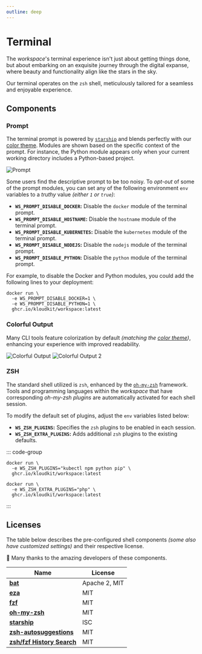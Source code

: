 ```yaml
---
outline: deep
---
```


# Terminal

The *workspace*'s terminal experience isn't just about getting things done, but about
embarking on an exquisite journey through the digital expanse, where beauty and
functionality align like the stars in the sky.

Our terminal operates on the `zsh` shell, meticulously tailored for a seamless and
enjoyable experience.

## Components

### Prompt

The terminal prompt is powered by [`starship`][starship] and blends perfectly with our
[color theme](/editor/theme-and-fonts).
Modules are shown based on the specific context of the prompt.
For instance, the Python module appears only when your current working directory includes
a Python-based project.

![Prompt](/prompt.png)

Some users find the descriptive prompt to be too noisy.
To *opt-out* of some of the prompt modules, you can set any of the following environment
`env` variables to a *truthy* value *(either `1` or `true`)*:

- **`WS_PROMPT_DISABLE_DOCKER`:** Disable the `docker` module of the terminal prompt.
- **`WS_PROMPT_DISABLE_HOSTNAME`:** Disable the `hostname` module of the terminal prompt.
- **`WS_PROMPT_DISABLE_KUBERNETES`:** Disable the `kubernetes` module of the terminal prompt.
- **`WS_PROMPT_DISABLE_NODEJS`:** Disable the `nodejs` module of the terminal prompt.
- **`WS_PROMPT_DISABLE_PYTHON`:** Disable the `python` module of the terminal prompt.

For example, to disable the Docker and Python modules, you could add the following lines
to your deployment:

```sh{2,3}
docker run \
  -e WS_PROMPT_DISABLE_DOCKER=1 \
  -e WS_PROMPT_DISABLE_PYTHON=1 \
  ghcr.io/kloudkit/workspace:latest
```

### Colorful Output

Many CLI tools feature colorization by default
*(matching the [color theme](/editor/theme-and-fonts))*, enhancing your experience with
improved readability.

![Colorful Output](/colorful-output.png)
![Colorful Output 2](/colorful-output-2.png)

### ZSH

The standard shell utilized is `zsh`, enhanced by the [`oh-my-zsh`][oh-my-zsh] framework.
Tools and programming languages within the *workspace* that have corresponding
*oh-my-zsh plugins* are automatically activated for each shell session.

To modify the default set of plugins, adjust the `env` variables listed below:

- **`WS_ZSH_PLUGINS`:** Specifies the `zsh` plugins to be enabled in each session.
- **`WS_ZSH_EXTRA_PLUGINS`:** Adds additional `zsh` plugins to the existing defaults.

::: code-group

```sh{2} [Override]
docker run \
  -e WS_ZSH_PLUGINS="kubectl npm python pip" \
  ghcr.io/kloudkit/workspace:latest
```

```sh{2} [Append]
docker run \
  -e WS_ZSH_EXTRA_PLUGINS="php" \
  ghcr.io/kloudkit/workspace:latest
```

:::

## Licenses

The table below describes the pre-configured shell components
*(some also have customized settings)* and their respective license.

👏 Many thanks to the amazing developers of these components.

| Name                                 | License       |
| ------------------------------------ | ------------- |
| **[bat][]**                          | Apache 2, MIT |
| **[eza][]**                          | MIT           |
| **[fzf][]**                          | MIT           |
| **[oh-my-zsh][]**                    | MIT           |
| **[starship][]**                     | ISC           |
| **[zsh-autosuggestions][]**          | MIT           |
| **[zsh/fzf History Search][search]** | MIT           |

[bat]: https://github.com/sharkdp/bat
[eza]: https://github.com/eza-community/eza
[fzf]: https://github.com/junegunn/fzf
[oh-my-zsh]: https://ohmyz.sh
[search]: https://github.com/joshskidmore/zsh-fzf-history-search
[starship]: https://starship.rs
[zsh-autosuggestions]: https://github.com/zsh-users/zsh-autosuggestions
